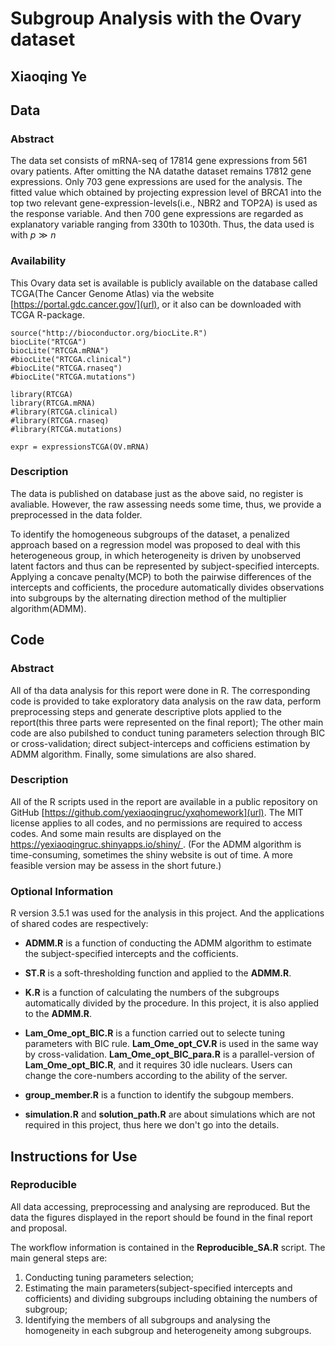 # Subgroup Analysis with the Ovary dataset
## Xiaoqing Ye

## Data
### Abstract
The data set consists of mRNA-seq of 17814 gene expressions from 561 ovary patients. After omitting the NA datathe dataset remains 17812 gene expressions. Only 703 gene expressions are used for the analysis. The fitted value which obtained by projecting expression level of BRCA1 into the top two relevant gene-expression-levels(i.e., NBR2 and TOP2A) is used as the response variable. And then 700 gene expressions are regarded as explanatory variable ranging from 330th to 1030th. Thus, the data used is with $p\gg n$

### Availability
This Ovary data set is available is publicly available on the database called TCGA(The Cancer Genome Atlas) via the website [https://portal.gdc.cancer.gov/](url), or it also can be downloaded with TCGA R-package.
```{R, eval=F}
source("http://bioconductor.org/biocLite.R")
biocLite("RTCGA")
biocLite("RTCGA.mRNA")
#biocLite("RTCGA.clinical")
#biocLite("RTCGA.rnaseq")
#biocLite("RTCGA.mutations")

library(RTCGA)
library(RTCGA.mRNA)
#library(RTCGA.clinical)
#library(RTCGA.rnaseq)
#library(RTCGA.mutations)

expr = expressionsTCGA(OV.mRNA) 
```


### Description
The data is published on database just as the above said, no register is avaliable. However, the raw assessing needs some time, thus, we provide a preprocessed in the data folder.

To identify the homogeneous subgroups of the dataset, a penalized approach based on a regression model was proposed to deal with this heterogeneous group, in which heterogeneity is driven by unobserved latent factors and thus can be represented by subject-specified intercepts. Applying a concave penalty(MCP) to both the pairwise differences of the intercepts and cofficients, the procedure automatically divides observations into subgroups by the alternating direction method of the multiplier algorithm(ADMM).

## Code
### Abstract
All of tha data analysis for this report were done in R. The corresponding code is provided to take exploratory data analysis on the raw data, perform preprocessing steps and generate descriptive plots applied to the report(this three parts were represented on the final report); The other main code are also pubilshed to conduct tuning parameters selection through BIC or cross-validation; direct subject-interceps and cofficiens estimation by ADMM algorithm. Finally, some simulations are also shared.

### Description
All of the R scripts used in the report are available in a public repository on GitHub [https://github.com/yexiaoqingruc/yxqhomework](url). The MIT license applies to all codes, and no permissions are required to access codes. And some main results are displayed on the [https://yexiaoqingruc.shinyapps.io/shiny/ ](url). (For the ADMM algorithm is time-consuming, sometimes the shiny website is out of time. A more feasible version may be assess in the short future.)

### Optional Information

R version 3.5.1 was used for the analysis in this project. And the applications of shared codes are respectively: 

- **ADMM.R** is a function of conducting the ADMM algorithm to estimate the subject-specified intercepts and the cofficients. 

- **ST.R** is a soft-thresholding function and applied to the **ADMM.R**.

- **K.R** is a function of calculating the numbers of the subgroups automatically divided by the procedure. In this project, it is also applied to the **ADMM.R**.

- **Lam_Ome_opt_BIC.R** is a function carried out to selecte tuning parameters with BIC rule. **Lam_Ome_opt_CV.R** is used in the same way by cross-validation. **Lam_Ome_opt_BIC_para.R** is a parallel-version of **Lam_Ome_opt_BIC.R**, and it requires 30 idle nuclears. Users can change the core-numbers according to the ability of the server.

- **group_member.R** is a function to identify the subgoup members.

- **simulation.R** and **solution_path.R** are about simulations which are not required in this project, thus here we don't go into the details.

## Instructions for Use
### Reproducible
All data accessing, preprocessing and analysing are reproduced. But the data the figures displayed in the report should be found in the final report and proposal.

The workflow information is contained in the **Reproducible_SA.R** script. The main general steps are:

1. Conducting tuning parameters selection;
2. Estimating the main parameters(subject-specified intercepts and cofficients) and dividing subgroups including obtaining the numbers of subgroup;
3. Identifying the members of all subgroups and analysing the homogeneity in each subgroup and heterogeneity among subgroups.
